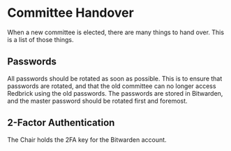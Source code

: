 # Committee Handover

When a new committee is elected, there are many things to hand over. This is a list of those things.

## Passwords

All passwords should be rotated as soon as possible. This is to ensure that passwords are rotated, and that the old committee can no longer access Redbrick using the old passwords. The passwords are stored in Bitwarden, and the master password should be rotated first and foremost.

## 2-Factor Authentication

The Chair holds the 2FA key for the Bitwarden account.
